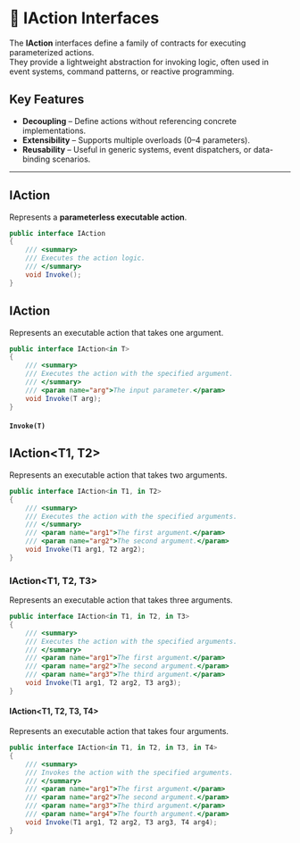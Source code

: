 # 🧩 IAction Interfaces

The **IAction** interfaces define a family of contracts for executing parameterized actions.  
They provide a lightweight abstraction for invoking logic, often used in event systems, command patterns, or reactive programming.

## Key Features
- **Decoupling** – Define actions without referencing concrete implementations.
- **Extensibility** – Supports multiple overloads (0–4 parameters).
- **Reusability** – Useful in generic systems, event dispatchers, or data-binding scenarios.

---
## IAction
Represents a **parameterless executable action**.

```csharp
public interface IAction
{
    /// <summary>
    /// Executes the action logic.
    /// </summary>
    void Invoke();
}
```

## IAction<T>
Represents an executable action that takes one argument.
```csharp
public interface IAction<in T>
{
    /// <summary>
    /// Executes the action with the specified argument.
    /// </summary>
    /// <param name="arg">The input parameter.</param>
    void Invoke(T arg);
}
```

#### `Invoke(T)`

## IAction<T1, T2>
Represents an executable action that takes two arguments.
```csharp
public interface IAction<in T1, in T2>
{
    /// <summary>
    /// Executes the action with the specified arguments.
    /// </summary>
    /// <param name="arg1">The first argument.</param>
    /// <param name="arg2">The second argument.</param>
    void Invoke(T1 arg1, T2 arg2);
}
```
### IAction<T1, T2, T3>
Represents an executable action that takes three arguments.
```csharp
public interface IAction<in T1, in T2, in T3>
{
    /// <summary>
    /// Executes the action with the specified arguments.
    /// </summary>
    /// <param name="arg1">The first argument.</param>
    /// <param name="arg2">The second argument.</param>
    /// <param name="arg3">The third argument.</param>
    void Invoke(T1 arg1, T2 arg2, T3 arg3);
}
```

#### IAction<T1, T2, T3, T4>
Represents an executable action that takes four arguments.
```csharp
public interface IAction<in T1, in T2, in T3, in T4>
{
    /// <summary>
    /// Invokes the action with the specified arguments.
    /// </summary>
    /// <param name="arg1">The first argument.</param>
    /// <param name="arg2">The second argument.</param>
    /// <param name="arg3">The third argument.</param>
    /// <param name="arg4">The fourth argument.</param>
    void Invoke(T1 arg1, T2 arg2, T3 arg3, T4 arg4);
}
```